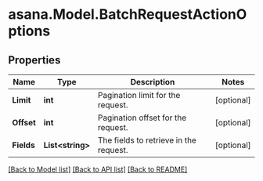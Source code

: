 
# asana.Model.BatchRequestActionOptions

## Properties

Name | Type | Description | Notes
------------ | ------------- | ------------- | -------------
**Limit** | **int** | Pagination limit for the request. | [optional] 
**Offset** | **int** | Pagination offset for the request. | [optional] 
**Fields** | **List&lt;string&gt;** | The fields to retrieve in the request. | [optional] 

[[Back to Model list]](../README.md#documentation-for-models)
[[Back to API list]](../README.md#documentation-for-api-endpoints)
[[Back to README]](../README.md)

